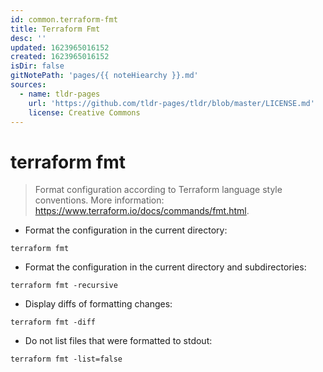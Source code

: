 ```yaml
---
id: common.terraform-fmt
title: Terraform Fmt
desc: ''
updated: 1623965016152
created: 1623965016152
isDir: false
gitNotePath: 'pages/{{ noteHiearchy }}.md'
sources:
  - name: tldr-pages
    url: 'https://github.com/tldr-pages/tldr/blob/master/LICENSE.md'
    license: Creative Commons
---
```

# terraform fmt

> Format configuration according to Terraform language style conventions.
> More information: <https://www.terraform.io/docs/commands/fmt.html>.

- Format the configuration in the current directory:

`terraform fmt`

- Format the configuration in the current directory and subdirectories:

`terraform fmt -recursive`

- Display diffs of formatting changes:

`terraform fmt -diff`

- Do not list files that were formatted to stdout:

`terraform fmt -list=false`


